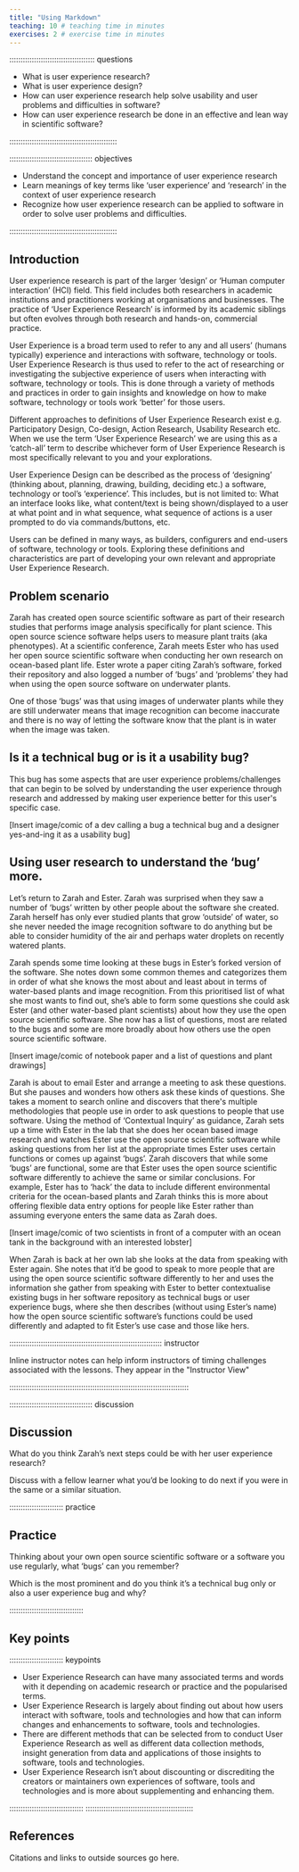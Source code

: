 ```yaml
---
title: "Using Markdown"
teaching: 10 # teaching time in minutes
exercises: 2 # exercise time in minutes
---
```


:::::::::::::::::::::::::::::::::::::: questions 

- What is user experience research?
- What is user experience design?
- How can user experience research help solve usability and user problems and difficulties in software?
- How can user experience research be done in an effective and lean way in scientific software? 


::::::::::::::::::::::::::::::::::::::::::::::::

::::::::::::::::::::::::::::::::::::: objectives

- Understand the concept and importance of user experience research
- Learn meanings of key terms like ‘user experience’ and ‘research’ in the context of user experience research
- Recognize how user experience research can be applied to software in order to solve user problems and difficulties.

::::::::::::::::::::::::::::::::::::::::::::::::

## Introduction

User experience research is part of the larger ‘design’ or ‘Human computer interaction’ (HCI) field. This field includes both researchers in academic institutions and practitioners working at organisations and businesses. The practice of ‘User Experience Research’ is informed by its academic siblings but often evolves through both research and hands-on, commercial practice. 

User Experience is a broad term used to refer to any and all users’ (humans typically) experience and interactions with software, technology or tools. User Experience Research is thus used to refer to the act of researching or investigating the subjective experience of users when interacting with software, technology or tools. This is done through a variety of methods and practices in order to gain insights and knowledge on how to make software, technology or tools work ‘better’ for those users.

Different approaches to definitions of User Experience Research exist e.g. Participatory Design, Co-design, Action Research, Usability Research etc. When we use the term ‘User Experience Research’ we are using this as a ‘catch-all’ term to describe whichever form of User Experience Research is most specifically relevant to you and your explorations.

User Experience Design can be described as the process of ‘designing’ (thinking about, planning, drawing, building, deciding etc.) a software, technology or tool’s ‘experience’. This includes, but is not limited to: What an interface looks like, what content/text is being shown/displayed to a user at what point and in what sequence, what sequence of actions is a user prompted to do via commands/buttons, etc. 

Users can be defined in many ways, as builders, configurers and end-users of software, technology or tools. Exploring these definitions and characteristics are part of developing your own relevant and appropriate User Experience Research.

## Problem scenario

Zarah has created open source scientific software as part of their research studies that performs image analysis specifically for plant science. This open source science software helps users to measure plant traits (aka phenotypes). 
At a scientific conference, Zarah meets Ester who has used her open source scientific software when conducting her own research on ocean-based plant life. Ester wrote a paper citing Zarah’s software, forked their repository and also logged a number of ‘bugs’ and ‘problems’ they had when using the open source software on underwater plants. 

One of those ‘bugs’ was that using images of underwater plants while they are still underwater means that image recognition can become inaccurate and there is no way of letting the software know that the plant is in water when the image was taken.

## Is it a technical bug or is it a usability bug?

This bug has some aspects that are user experience problems/challenges that can begin to be solved by understanding the user experience through research and addressed by making user experience better for this user's specific case.

[Insert image/comic of a dev calling a bug a technical bug and a designer yes-and-ing it as a usability bug]

## Using user research to understand the ‘bug’ more.

Let’s return to Zarah and Ester. Zarah was surprised when they saw a number of ‘bugs’ written by other people about the software she created. Zarah herself has only ever studied plants that grow ‘outside’ of water, so she never needed the image recognition software to do anything but be able to consider humidity of the air and perhaps water droplets on recently watered plants. 

Zarah spends some time looking at these bugs in Ester’s forked version of the software. She notes down some common themes and categorizes them in order of what she knows the most about and least about in terms of water-based plants and image recognition.
From this prioritised list of what she most wants to find out, she’s able to form some questions she could ask Ester (and other water-based plant scientists) about how they use the open source scientific software. She now has a list of questions, most are related to the bugs and some are more broadly about how others use the open source scientific software.

[Insert image/comic of notebook paper and a list of questions and plant drawings]

Zarah is about to email Ester and arrange a meeting to ask these questions. But she pauses and wonders how others ask these kinds of questions. She takes a moment to search online and discovers that there's multiple methodologies that people use in order to ask questions to people that use software. Using the method of ‘Contextual Inquiry’ as guidance, Zarah sets up a time with Ester in the lab that she does her ocean based image research and watches Ester use the open source scientific software while asking questions from her list at the appropriate times Ester uses certain functions or comes up against ‘bugs’. Zarah discovers that while some ‘bugs’ are functional, some are that Ester uses the open source scientific software differently to achieve the same or similar conclusions. For example, Ester has to ‘hack’ the data to include different environmental criteria for the ocean-based plants and Zarah thinks this is more about offering flexible data entry options for people like Ester rather than assuming everyone enters the same data as Zarah does.

[Insert image/comic of two scientists in front of a computer with an ocean tank in the background with an interested lobster]

When Zarah is back at her own lab she looks at the data from speaking with Ester again. She notes that it’d be good to speak to more people that are using the open source scientific software differently to her and uses the information she gather from speaking with Ester to better contextualise existing bugs in her software repository as technical bugs or user experience bugs, where she then describes (without using Ester’s name) how the open source scientific software’s functions could be used differently and adapted to fit Ester’s use case and those like hers.



:::::::::::::::::::::::::::::::::::::::::::::::::::::::::::::::::::: instructor

Inline instructor notes can help inform instructors of timing challenges
associated with the lessons. They appear in the "Instructor View"

::::::::::::::::::::::::::::::::::::::::::::::::::::::::::::::::::::::::::::::::

::::::::::::::::::::::::::::::::::::: discussion 

## Discussion

What do you think Zarah’s next steps could be with her user experience research?

Discuss with a fellow learner what you’d be looking to do next if you were in the same or a similar situation.


:::::::::::::::::::::::: practice 

## Practice
 
Thinking about your own open source scientific software or a software you use regularly, what ‘bugs’ can you remember? 

Which is the most prominent and do you think it’s a technical bug only or also a user experience bug and why?


:::::::::::::::::::::::::::::::::


## Key points

:::::::::::::::::::::::: keypoints

- User Experience Research can have many associated terms and words with it depending on academic research or practice and the popularised terms.
- User Experience Research is largely about finding out about how users interact with software, tools and technologies and how that can inform changes and enhancements to software, tools and technologies.
- There are different methods that can be selected from to conduct User Experience Research as well as different data collection methods, insight generation from data and applications of those insights to software, tools and technologies.
- User Experience Research isn’t about discounting or discrediting the creators or maintainers own experiences of software, tools and technologies and is more about supplementing and enhancing them.


:::::::::::::::::::::::::::::::::
::::::::::::::::::::::::::::::::::::::::::::::::

## References

Citations and links to outside sources go here.

[r-markdown]: https://rmarkdown.rstudio.com/
